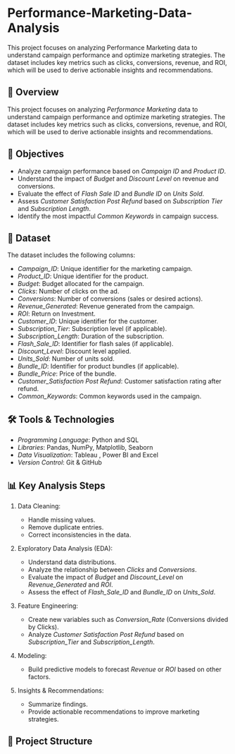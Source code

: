 # Performance-Marketing-Data-Analysis
This project focuses on analyzing Performance Marketing data to understand campaign performance and optimize marketing strategies. The dataset includes key metrics such as clicks, conversions, revenue, and ROI, which will be used to derive actionable insights and recommendations.

## 📌 Overview
This project focuses on analyzing *Performance Marketing* data to understand campaign performance and optimize marketing strategies. The dataset includes key metrics such as clicks, conversions, revenue, and ROI, which will be used to derive actionable insights and recommendations.

## 🎯 Objectives
- Analyze campaign performance based on *Campaign ID* and *Product ID*.
- Understand the impact of *Budget* and *Discount Level* on revenue and conversions.
- Evaluate the effect of *Flash Sale ID* and *Bundle ID* on *Units Sold*.
- Assess *Customer Satisfaction Post Refund* based on *Subscription Tier* and *Subscription Length*.
- Identify the most impactful *Common Keywords* in campaign success.

## 📂 Dataset
The dataset includes the following columns:
- *Campaign_ID*: Unique identifier for the marketing campaign.
- *Product_ID*: Unique identifier for the product.
- *Budget*: Budget allocated for the campaign.
- *Clicks*: Number of clicks on the ad.
- *Conversions*: Number of conversions (sales or desired actions).
- *Revenue_Generated*: Revenue generated from the campaign.
- *ROI*: Return on Investment.
- *Customer_ID*: Unique identifier for the customer.
- *Subscription_Tier*: Subscription level (if applicable).
- *Subscription_Length*: Duration of the subscription.
- *Flash_Sale_ID*: Identifier for flash sales (if applicable).
- *Discount_Level*: Discount level applied.
- *Units_Sold*: Number of units sold.
- *Bundle_ID*: Identifier for product bundles (if applicable).
- *Bundle_Price*: Price of the bundle.
- *Customer_Satisfaction Post Refund*: Customer satisfaction rating after refund.
- *Common_Keywords*: Common keywords used in the campaign.

## 🛠 Tools & Technologies
- *Programming Language*: Python and SQL
- *Libraries*: Pandas, NumPy, Matplotlib, Seaborn
- *Data Visualization*: Tableau , Power BI and Excel
- *Version Control*: Git & GitHub

## 📊 Key Analysis Steps
1. Data Cleaning:
   - Handle missing values.
   - Remove duplicate entries.
   - Correct inconsistencies in the data.

2. Exploratory Data Analysis (EDA):
   - Understand data distributions.
   - Analyze the relationship between *Clicks* and *Conversions*.
   - Evaluate the impact of *Budget* and *Discount_Level* on *Revenue_Generated* and *ROI*.
   - Assess the effect of *Flash_Sale_ID* and *Bundle_ID* on *Units_Sold*.

3. Feature Engineering:
   - Create new variables such as *Conversion_Rate* (Conversions divided by Clicks).
   - Analyze *Customer Satisfaction Post Refund* based on *Subscription_Tier* and *Subscription_Length*.

4. Modeling:
   - Build predictive models to forecast *Revenue* or *ROI* based on other factors.

5. Insights & Recommendations:
   - Summarize findings.
   - Provide actionable recommendations to improve marketing strategies.

## 📂 Project Structure
